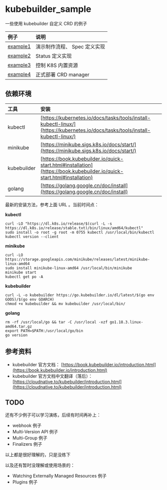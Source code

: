 # kubebuilder_sample

一些使用 kubebuilder 自定义 CRD 的例子

| 例子                      | 说明                         |
| :------------------------ | :--------------------------- |
| [example1](./example1.md) | 演示制作流程、 Spec 定义实现 |
| [example2](./example2.md) | Status 定义实现              |
| [example3](./example3.md) | 控制 K8S 内置资源            |
| [example4](./example4.md) | 正式部署 CRD manager         |


## 依赖环境


| 工具        | 安装                                                                                                                           |
| :---------- | :----------------------------------------------------------------------------------------------------------------------------- |
| kubectl     | [https://kubernetes.io/docs/tasks/tools/install-kubectl-linux/](https://kubernetes.io/docs/tasks/tools/install-kubectl-linux/) |
| minikube    | [https://minikube.sigs.k8s.io/docs/start/](https://minikube.sigs.k8s.io/docs/start/)                                           |
| kubebuilder | [https://book.kubebuilder.io/quick-start.html#installation](https://book.kubebuilder.io/quick-start.html#installation)         |
| golang      | [https://golang.google.cn/doc/install](https://golang.google.cn/doc/install)                                                   |

最新的安装方法，参考上面 URL 。当前时间点：


**kubectl**

```shell
curl -LO "https://dl.k8s.io/release/$(curl -L -s https://dl.k8s.io/release/stable.txt)/bin/linux/amd64/kubectl"
sudo install -o root -g root -m 0755 kubectl /usr/local/bin/kubectl
kubectl version --client
```


**minikube**

```shell
curl -LO https://storage.googleapis.com/minikube/releases/latest/minikube-linux-amd64
sudo install minikube-linux-amd64 /usr/local/bin/minikube
minikube start
kubectl get po -A
```

**kubebuilder**

```shell
curl -L -o kubebuilder https://go.kubebuilder.io/dl/latest/$(go env GOOS)/$(go env GOARCH)
chmod +x kubebuilder && mv kubebuilder /usr/local/bin/
```


**golang**

```shell
rm -rf /usr/local/go && tar -C /usr/local -xzf go1.18.3.linux-amd64.tar.gz
export PATH=$PATH:/usr/local/go/bin
go version
```


## 参考资料

- kubebuilder 官方文档： [https://book.kubebuilder.io/introduction.html](https://book.kubebuilder.io/introduction.html)
- kubebuilder 官方文档中文翻译（落后）： [https://cloudnative.to/kubebuilder/introduction.html](https://cloudnative.to/kubebuilder/introduction.html)


## TODO

还有不少例子可以学习演练，后续有时间再补上：
- webhook 例子
- Multi-Version API 例子
- Multi-Group 例子
- Finalizers 例子

以上都是很好理解的，只是没练下

以及还有暂时没理解或使用场景的：
- Watching Externally Managed Resources 例子
- Plugins 例子
